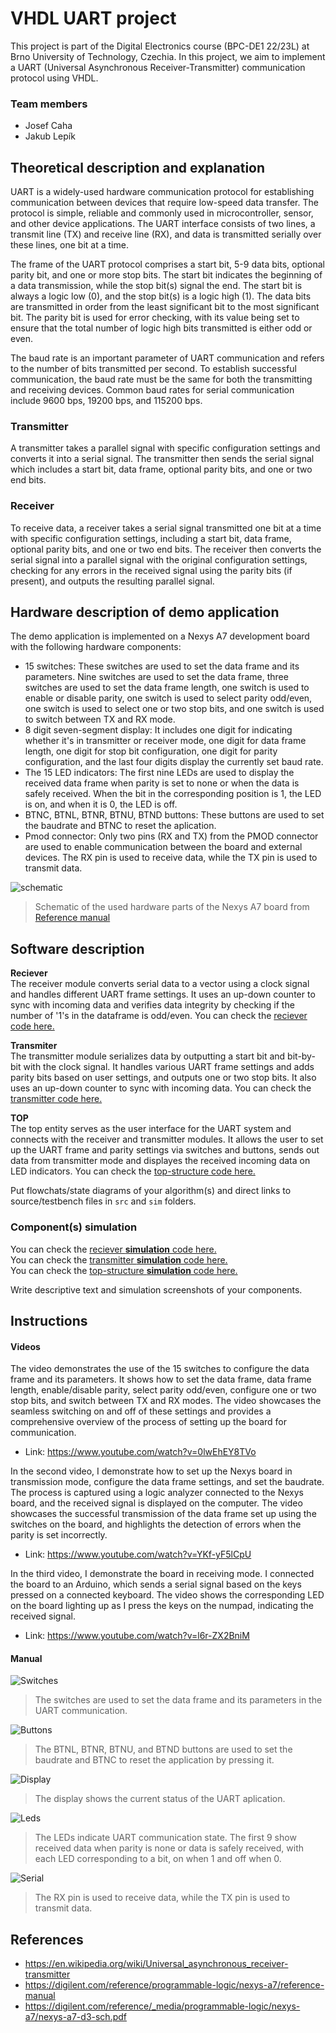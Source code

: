 # VHDL UART project

This project is part of the Digital Electronics course (BPC-DE1 22/23L) at Brno University of Technology, Czechia. In this project, we aim to implement a UART (Universal Asynchronous Receiver-Transmitter) communication protocol using VHDL.

### Team members

* Josef Caha
* Jakub Lepík

## Theoretical description and explanation

UART is a widely-used hardware communication protocol for establishing communication between devices that require low-speed data transfer. The protocol is simple, reliable and commonly used in microcontroller, sensor, and other device applications. The UART interface consists of two lines, a transmit line (TX) and receive line (RX), and data is transmitted serially over these lines, one bit at a time.

The frame of the UART protocol comprises a start bit, 5-9 data bits, optional parity bit, and one or more stop bits. The start bit indicates the beginning of a data transmission, while the stop bit(s) signal the end. The start bit is always a logic low (0), and the stop bit(s) is a logic high (1). The data bits are transmitted in order from the least significant bit to the most significant bit. The parity bit is used for error checking, with its value being set to ensure that the total number of logic high bits transmitted is either odd or even.

The baud rate is an important parameter of UART communication and refers to the number of bits transmitted per second. To establish successful communication, the baud rate must be the same for both the transmitting and receiving devices. Common baud rates for serial communication include 9600 bps, 19200 bps, and 115200 bps.

### Transmitter

A transmitter takes a parallel signal with specific configuration settings and converts it into a serial signal. The transmitter then sends the serial signal which includes a start bit, data frame, optional parity bits, and one or two end bits.

### Receiver

To receive data, a receiver takes a serial signal transmitted one bit at a time with specific configuration settings, including a start bit, data frame, optional parity bits, and one or two end bits. The receiver then converts the serial signal into a parallel signal with the original configuration settings, checking for any errors in the received signal using the parity bits (if present), and outputs the resulting parallel signal.

## Hardware description of demo application

The demo application is implemented on a Nexys A7 development board with the following hardware components:

- 15 switches: These switches are used to set the data frame and its parameters. Nine switches are used to set the data frame, three switches are used to set the data frame length, one switch is used to enable or disable parity, one switch is used to select parity odd/even, one switch is used to select one or two stop bits, and one switch is used to switch between TX and RX mode.
- 8 digit seven-segment display: It includes one digit for indicating whether it's in transmitter or receiver mode, one digit for data frame length, one digit for stop bit configuration, one digit for parity configuration, and the last four digits display the currently set baud rate.
- The 15 LED indicators: The first nine LEDs are used to display the received data frame when parity is set to none or when the data is safely received. When the bit in the corresponding position is 1, the LED is on, and when it is 0, the LED is off.
- BTNC, BTNL, BTNR, BTNU, BTND buttons: These buttons are used to set the baudrate and BTNC to reset the aplication.
- Pmod connector: Only two pins (RX and TX) from the PMOD connector are used to enable communication between the board and external devices. The RX pin is used to receive data, while the TX pin is used to transmit data.

![schematic](images/schematic.png "Schematic")

> Schematic of the used hardware parts of the Nexys A7 board from [Reference manual](https://digilent.com/reference/programmable-logic/nexys-a7/reference-manual)

## Software description

**Reciever**  
The receiver module converts serial data to a vector using a clock signal and handles different UART frame settings. It uses an up-down counter to sync with incoming data and verifies data integrity by checking if the number of '1's in the dataframe is odd/even.  You can check the [reciever code here.](https://github.com/kubikulek231/de1-project/blob/master/UART/UART/UART.srcs/sources_1/new/receiver.vhd)

**Transmiter**  
The transmitter module serializes data by outputting a start bit and bit-by-bit with the clock signal. It handles various UART frame settings and adds parity bits based on user settings, and outputs one or two stop bits. It also uses an up-down counter to sync with incoming data.  You can check the [transmitter code here.](https://github.com/kubikulek231/de1-project/blob/master/UART/UART/UART.srcs/sources_1/new/transmitter.vhd)

**TOP**  
The top entity serves as the user interface for the UART system and connects with the receiver and transmitter modules. It allows the user to set up the UART frame and parity settings via switches and buttons, sends out data from transmitter mode and displayes the received incoming data on LED indicators.  You can check the [top-structure code here.](https://github.com/kubikulek231/de1-project/blob/master/UART/UART/UART.srcs/sources_1/new/top.vhd)


Put flowchats/state diagrams of your algorithm(s) and direct links to source/testbench files in `src` and `sim` folders. 

### Component(s) simulation

You can check the [reciever **simulation** code here.](https://github.com/kubikulek231/de1-project/blob/master/UART/UART/UART.srcs/sim_1/new/tb_receiver.vhd)  
You can check the [transmitter **simulation** code here.](https://github.com/kubikulek231/de1-project/blob/master/UART/UART/UART.srcs/sim_1/new/tb_transmitter.vhd)  
You can check the [top-structure **simulation** code here.](https://github.com/kubikulek231/de1-project/blob/master/UART/UART/UART.srcs/sim_1/new/tb_top.vhd)

Write descriptive text and simulation screenshots of your components.

## Instructions

#### Videos
The video demonstrates the use of the 15 switches to configure the data frame and its parameters. It shows how to set the data frame, data frame length, enable/disable parity, select parity odd/even, configure one or two stop bits, and switch between TX and RX modes. The video showcases the seamless switching on and off of these settings and provides a comprehensive overview of the process of setting up the board for communication.
- Link: https://www.youtube.com/watch?v=0lwEhEY8TVo

In the second video, I demonstrate how to set up the Nexys board in transmission mode, configure the data frame settings, and set the baudrate. The process is captured using a logic analyzer connected to the Nexys board, and the received signal is displayed on the computer. The video showcases the successful transmission of the data frame set up using the switches on the board, and highlights the detection of errors when the parity is set incorrectly.
- Link: https://www.youtube.com/watch?v=YKf-yF5lCpU

In the third video, I demonstrate the board in receiving mode. I connected the board to an Arduino, which sends a serial signal based on the keys pressed on a connected keyboard. The video shows the corresponding LED on the board lighting up as I press the keys on the numpad, indicating the received signal.
- Link: https://www.youtube.com/watch?v=l6r-ZX2BniM

#### Manual
![Switches](images/switches.png "Switches")
> The switches are used to set the data frame and its parameters in the UART communication.

![Buttons](images/buttons.png "Buttons")
> The BTNL, BTNR, BTNU, and BTND buttons are used to set the baudrate and BTNC to reset the application by pressing it.

![Display](images/display.png "Display")
> The display shows the current status of the UART aplication.

![Leds](images/leds.png "Leds")
> The LEDs indicate UART communication state. The first 9 show received data when parity is none or data is safely received, with each LED corresponding to a bit, on when 1 and off when 0.

![Serial](images/serial.png "Serial")
> The RX pin is used to receive data, while the TX pin is used to transmit data.

## References

- https://en.wikipedia.org/wiki/Universal_asynchronous_receiver-transmitter
- https://digilent.com/reference/programmable-logic/nexys-a7/reference-manual
- https://digilent.com/reference/_media/programmable-logic/nexys-a7/nexys-a7-d3-sch.pdf
